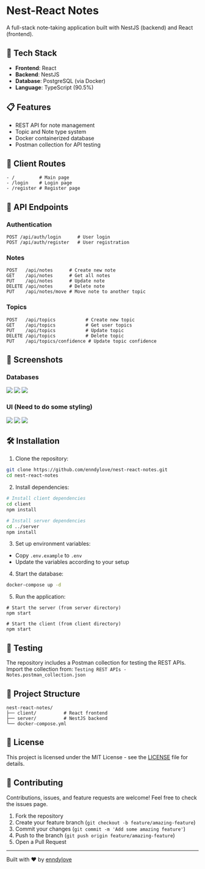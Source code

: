 # Nest-React Notes

A full-stack note-taking application built with NestJS (backend) and React (frontend).

## 🚀 Tech Stack

- **Frontend**: React
- **Backend**: NestJS
- **Database**: PostgreSQL (via Docker)
- **Language**: TypeScript (90.5%)

## 📋 Features

- REST API for note management
- Topic and Note type system
- Docker containerized database
- Postman collection for API testing

## 🔗 Client Routes
```
- /         # Main page
- /login    # Login page
- /register # Register page
```


## 🔗 API Endpoints
### Authentication
```
POST /api/auth/login      # User login
POST /api/auth/register   # User registration
```

### Notes

```shellscript
POST   /api/notes      # Create new note
GET    /api/notes      # Get all notes
PUT    /api/notes      # Update note
DELETE /api/notes      # Delete note
PUT    /api/notes/move # Move note to another topic
```

### Topics

```shellscript
POST   /api/topics           # Create new topic
GET    /api/topics           # Get user topics
PUT    /api/topics           # Update topic
DELETE /api/topics           # Delete topic
PUT    /api/topics/confidence # Update topic confidence
```

## 📸 Screenshots
### Databases
![](./screenshots/notedb.png)
![](./screenshots/topicdb.png)
![](./screenshots/userdb.png)

### UI (Need to do some styling)
![](./screenshots/mainPage.png)
![](./screenshots/login.png)
![](./screenshots/register.png)

## 🛠️ Installation

1. Clone the repository:
```bash
git clone https://github.com/enndylove/nest-react-notes.git
cd nest-react-notes
```

2. Install dependencies:


```bash
# Install client dependencies
cd client
npm install

# Install server dependencies
cd ../server
npm install
```

3. Set up environment variables:


- Copy `.env.example` to `.env`
- Update the variables according to your setup


4. Start the database:


```bash
docker-compose up -d
```

5. Run the application:


```shellscript
# Start the server (from server directory)
npm start

# Start the client (from client directory)
npm start
```

## 🧪 Testing

The repository includes a Postman collection for testing the REST APIs. Import the collection from:
`Testing REST APIs - Notes.postman_collection.json`

## 📁 Project Structure

```plaintext
nest-react-notes/
├── client/          # React frontend
├── server/          # NestJS backend
└── docker-compose.yml
```

## 📄 License

This project is licensed under the MIT License - see the [LICENSE](https://github.com/enndylove/nest-react-notes/blob/main/LICENSE) file for details.

## 🤝 Contributing

Contributions, issues, and feature requests are welcome! Feel free to check the issues page.

1. Fork the repository
2. Create your feature branch (`git checkout -b feature/amazing-feature`)
3. Commit your changes (`git commit -m 'Add some amazing feature'`)
4. Push to the branch (`git push origin feature/amazing-feature`)
5. Open a Pull Request
---

Built with ❤️ by [enndylove](https://github.com/enndylove)
